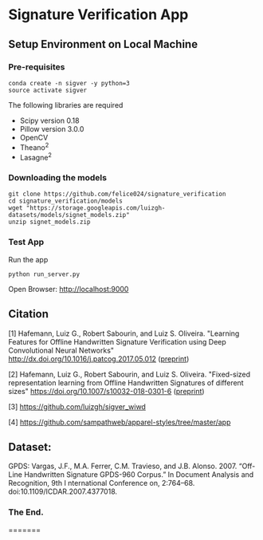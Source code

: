 # Signature Verification App


## Setup Environment on Local Machine

### Pre-requisites

```
conda create -n sigver -y python=3
source activate sigver
```
The following libraries are required

* Scipy version 0.18
* Pillow version 3.0.0
* OpenCV
* Theano<sup>2</sup>
* Lasagne<sup>2</sup>

### Downloading the models

```
git clone https://github.com/felice024/signature_verification
cd signature_verification/models
wget "https://storage.googleapis.com/luizgh-datasets/models/signet_models.zip"
unzip signet_models.zip

````

### Test App

Run the app
```
python run_server.py
```
Open Browser:  [http://localhost:9000](http://localhost:9000)


## Citation
[1] Hafemann, Luiz G., Robert Sabourin, and Luiz S. Oliveira. "Learning Features for Offline Handwritten Signature Verification using Deep Convolutional Neural Networks" http://dx.doi.org/10.1016/j.patcog.2017.05.012 ([preprint](https://arxiv.org/abs/1705.05787))

[2] Hafemann, Luiz G., Robert Sabourin, and Luiz S. Oliveira. "Fixed-sized representation learning from Offline Handwritten Signatures of different sizes" https://doi.org/10.1007/s10032-018-0301-6 ([preprint](https://arxiv.org/abs/1804.00448))

[3] https://github.com/luizgh/sigver_wiwd

[4] https://github.com/sampathweb/apparel-styles/tree/master/app

## Dataset:

GPDS: Vargas, J.F., M.A. Ferrer, C.M. Travieso, and J.B. Alonso. 2007. “Off-Line Handwritten Signature GPDS-960 Corpus.” In Document Analysis and Recognition, 9th I    nternational Conference on, 2:764–68. doi:10.1109/ICDAR.2007.4377018.


### The End.
=======
